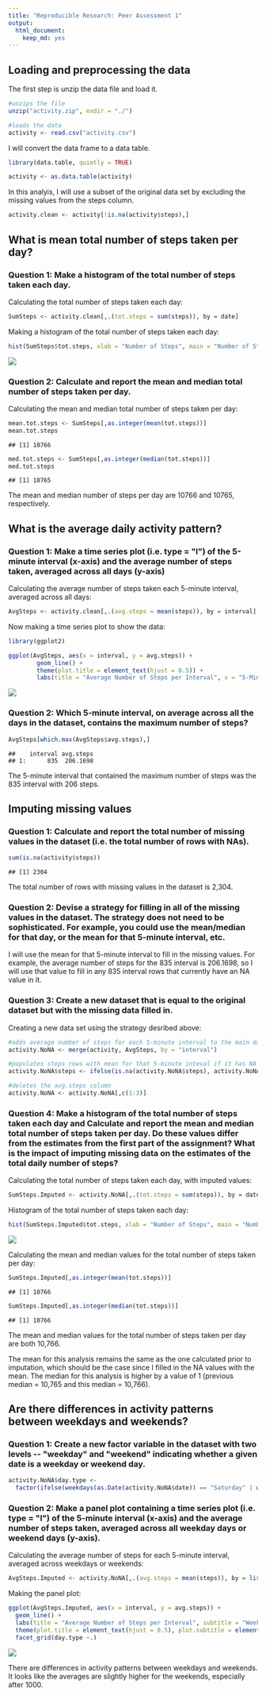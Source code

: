 ```yaml
---
title: "Reproducible Research: Peer Assessment 1"
output: 
  html_document: 
    keep_md: yes
---
```


## Loading and preprocessing the data

The first step is unzip the data file and load it.


```r
#unzips the file
unzip("activity.zip", exdir = "./")

#loads the data
activity <- read.csv("activity.csv")
```

I will convert the data frame to a data table.


```r
library(data.table, quietly = TRUE)

activity <- as.data.table(activity)
```

In this analyis, I will use a subset of the original data set by excluding the missing values from the steps column.

```r
activity.clean <- activity[!is.na(activity$steps),]
```


## What is mean total number of steps taken per day?

### Question 1: Make a histogram of the total number of steps taken each day.

Calculating the total number of steps taken each day:

```r
SumSteps <- activity.clean[,.(tot.steps = sum(steps)), by = date]
```

Making a histogram of the total number of steps taken each day:


```r
hist(SumSteps$tot.steps, xlab = "Number of Steps", main = "Number of Steps per Day")
```

![](PA1_template_files/figure-html/Histogram-1.png)<!-- -->

### Question 2: Calculate and report the mean and median total number of steps taken per day.

Calculating the mean and median total number of steps taken per day:


```r
mean.tot.steps <- SumSteps[,as.integer(mean(tot.steps))] 
mean.tot.steps
```

```
## [1] 10766
```

```r
med.tot.steps <- SumSteps[,as.integer(median(tot.steps))] 
med.tot.steps
```

```
## [1] 10765
```

The mean and median number of steps per day are 10766 and 10765, respectively.


## What is the average daily activity pattern?

### Question 1: Make a time series plot (i.e. type = "l") of the 5-minute interval (x-axis) and the average number of steps taken, averaged across all days (y-axis)

Calculating the average number of steps taken each 5-minute interval, averaged across all days:

```r
AvgSteps <- activity.clean[,.(avg.steps = mean(steps)), by = interval]
```

Now making a time series plot to show the data:

```r
library(ggplot2)

ggplot(AvgSteps, aes(x = interval, y = avg.steps)) +
        geom_line() +
        theme(plot.title = element_text(hjust = 0.5)) + 
        labs(title = "Average Number of Steps per Interval", x = "5-Minute Interval", y = "Average Number of Steps")
```

![](PA1_template_files/figure-html/TimeSeriesPlot-1.png)<!-- -->

### Question 2: Which 5-minute interval, on average across all the days in the dataset, contains the maximum number of steps?


```r
AvgSteps[which.max(AvgSteps$avg.steps),]
```

```
##    interval avg.steps
## 1:      835  206.1698
```

The 5-minute interval that contained the maximum number of steps was the 835 interval with 206 steps.

## Imputing missing values

### Question 1: Calculate and report the total number of missing values in the dataset (i.e. the total number of rows with NAs).


```r
sum(is.na(activity$steps))
```

```
## [1] 2304
```
The total number of rows with missing values in the dataset is 2,304.

### Question 2: Devise a strategy for filling in all of the missing values in the dataset. The strategy does not need to be sophisticated. For example, you could use the mean/median for that day, or the mean for that 5-minute interval, etc.

I will use the mean for that 5-minute interval to fill in the missing values. For example, the average number of steps for the 835 interval is 206.1698, so I will use that value to fill in any 835 interval rows that currently have an NA value in it.

### Question 3: Create a new dataset that is equal to the original dataset but with the missing data filled in.

Creating a new data set using the strategy desribed above:


```r
#adds average number of steps for each 5-minute interval to the main dataset
activity.NoNA <- merge(activity, AvgSteps, by = "interval")

#populates steps rows with mean for that 5-minute inteval if it has NA value
activity.NoNA$steps <- ifelse(is.na(activity.NoNA$steps), activity.NoNA$avg.steps, activity.NoNA$steps)

#deletes the avg.steps column
activity.NoNA <- activity.NoNA[,c(1:3)]
```

### Question 4: Make a histogram of the total number of steps taken each day and Calculate and report the mean and median total number of steps taken per day. Do these values differ from the estimates from the first part of the assignment? What is the impact of imputing missing data on the estimates of the total daily number of steps?

Calculating the total number of steps taken each day, with imputed values:

```r
SumSteps.Imputed <- activity.NoNA[,.(tot.steps = sum(steps)), by = date]
```


Histogram of the total number of steps taken each day:

```r
hist(SumSteps.Imputed$tot.steps, xlab = "Number of Steps", main = "Number of Steps per Day - Imputed")
```

![](PA1_template_files/figure-html/Histogram_with_imputed_values-1.png)<!-- -->

Calculating the mean and median values for the total number of steps taken per day:

```r
SumSteps.Imputed[,as.integer(mean(tot.steps))] 
```

```
## [1] 10766
```

```r
SumSteps.Imputed[,as.integer(median(tot.steps))]
```

```
## [1] 10766
```

The mean and median values for the total number of steps taken per day are both 10,766.

The mean for this analysis remains the same as the one calculated prior to imputation, which should be the case since I filled in the NA values with the mean. The median for this analysis is higher by a value of 1 (previous median = 10,765 and this median = 10,766).

## Are there differences in activity patterns between weekdays and weekends?

### Question 1: Create a new factor variable in the dataset with two levels -- "weekday" and "weekend" indicating whether a given date is a weekday or weekend day.


```r
activity.NoNA$day.type <- 
  factor(ifelse(weekdays(as.Date(activity.NoNA$date)) == "Saturday" | weekdays(as.Date(activity.NoNA$date)) == "Sunday", "Weekend", "Weekday"))
```


### Question 2: Make a panel plot containing a time series plot (i.e. type = "l") of the 5-minute interval (x-axis) and the average number of steps taken, averaged across all weekday days or weekend days (y-axis).

Calculating the average number of steps for each 5-minute interval, averaged across weekdays or weekends:

```r
AvgSteps.Imputed <- activity.NoNA[,.(avg.steps = mean(steps)), by = list(interval, day.type)]
```

Making the panel plot:

```r
ggplot(AvgSteps.Imputed, aes(x = interval, y = avg.steps)) +
  geom_line() +
  labs(title = "Average Number of Steps per Interval", subtitle = "Weekdays vs. Weekends", x = "5-Minute Interval", y = "Average Number of Steps") + 
  theme(plot.title = element_text(hjust = 0.5), plot.subtitle = element_text(hjust = 0.5), axis.title.y = element_text(margin = margin(r = 10))) + 
  facet_grid(day.type ~.)
```

![](PA1_template_files/figure-html/Panel_plot-1.png)<!-- -->

There are differences in activity patterns between weekdays and weekends. It looks like the averages are slightly higher for the weekends, especially after 1000.


